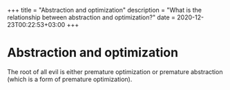 +++
title = "Abstraction and optimization"
description = "What is the relationship between abstraction and optimization?"
date = 2020-12-23T00:22:53+03:00
+++

# Abstraction and optimization

The root of all evil is either premature optimization or premature abstraction
(which is a form of premature optimization).
